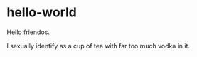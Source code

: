 # hello-world

Hello friendos.

I sexually identify as a cup of tea with far too much vodka in it. 
